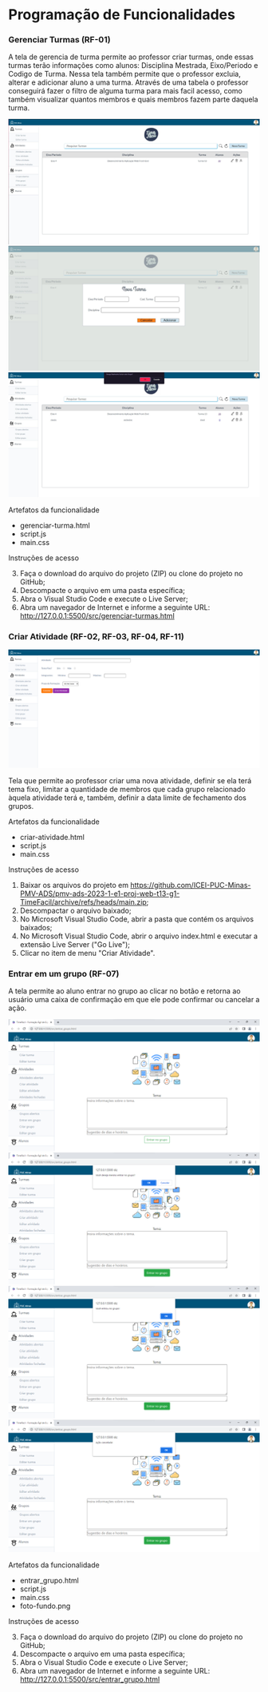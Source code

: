 # Programação de Funcionalidades

### Gerenciar Turmas (RF-01)

A tela de gerencia de turma permite ao professor criar turmas, onde essas turmas terão informações como alunos: Disciplina Mestrada, Eixo/Periodo e Codigo de Turma. Nessa tela também permite que o professor excluia, alterar e adicionar aluno a uma turma. Através de uma tabela o professor conseguirá fazer o filtro de alguma turma para mais facil acesso, como também visualizar quantos membros e quais membros fazem parte daquela turma.

![gerenciar-turma tela](img/gerenciar-turma.jpg)
![gerenciar-turma tela](img/adicionar-turma.jpg)
![gerenciar-turma tela](img/excluir-turma.jpg)

Artefatos da funcionalidade
- gerenciar-turma.html
- script.js
- main.css

Instruções de acesso

3. Faça o download do arquivo do projeto (ZIP) ou clone do projeto no GitHub;
4. Descompacte o arquivo em uma pasta específica;
5. Abra o Visual Studio Code e execute o Live Server;
6. Abra um navegador de Internet e informe a seguinte URL:
http://127.0.0.1:5500/src/gerenciar-turmas.html

### Criar Atividade (RF-02, RF-03, RF-04, RF-11)

![Criar Atividade](img/criar-atividade.png)

Tela que permite ao professor criar uma nova atividade, definir se ela terá tema fixo, limitar a quantidade de membros que cada grupo relacionado àquela atividade terá e, também, definir a data limite de fechamento dos grupos.

Artefatos da funcionalidade
- criar-atividade.html
- script.js
- main.css

Instruções de acesso
1. Baixar os arquivos do projeto em https://github.com/ICEI-PUC-Minas-PMV-ADS/pmv-ads-2023-1-e1-proj-web-t13-g1-TimeFacil/archive/refs/heads/main.zip;
2. Descompactar o arquivo baixado;
3. No Microsoft Visual Studio Code, abrir a pasta que contém os arquivos baixados;
4. No Microsoft Visual Studio Code, abrir o arquivo index.html e executar a extensão Live Server ("Go Live");
5. Clicar no item de menu "Criar Atividade".

### Entrar em um grupo (RF-07)

A tela permite ao aluno entrar no grupo ao clicar no botão e retorna ao usuário uma caixa de confirmação em que ele pode confirmar ou cancelar a ação.

![Entrar-grupo tela](https://github.com/ICEI-PUC-Minas-PMV-ADS/pmv-ads-2023-1-e1-proj-web-t13-g1-TimeFacil/blob/main/docs/img/entrar-grupo.png)
![confirma-entrar-grupo](https://github.com/ICEI-PUC-Minas-PMV-ADS/pmv-ads-2023-1-e1-proj-web-t13-g1-TimeFacil/blob/main/docs/img/confirmar-entrar-grupo.png)
![confirmacao-entrar-grupo](https://github.com/ICEI-PUC-Minas-PMV-ADS/pmv-ads-2023-1-e1-proj-web-t13-g1-TimeFacil/blob/main/docs/img/confirmacao-entrar-grupo.png)
![cancela_entrar-grupo](https://github.com/ICEI-PUC-Minas-PMV-ADS/pmv-ads-2023-1-e1-proj-web-t13-g1-TimeFacil/blob/main/docs/img/cancela-entrar-grupo.png)

Artefatos da funcionalidade
- entrar_grupo.html
- script.js
- main.css
- foto-fundo.png

Instruções de acesso

3. Faça o download do arquivo do projeto (ZIP) ou clone do projeto no GitHub;
4. Descompacte o arquivo em uma pasta específica;
5. Abra o Visual Studio Code e execute o Live Server;
6. Abra um navegador de Internet e informe a seguinte URL:
http://127.0.0.1:5500/src/entrar_grupo.html

